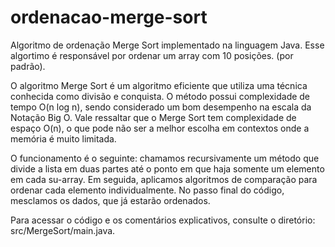 # ordenacao-merge-sort
Algoritmo de ordenação Merge Sort implementado na linguagem Java. Esse algortimo é responsável por ordenar um array com 10 posições. (por padrão).

O algoritmo Merge Sort é um algoritmo eficiente que utiliza uma técnica conhecida como divisão e conquista. O método possui complexidade de tempo O(n log⁡ n), sendo considerado um bom desempenho na escala da Notação Big O. Vale ressaltar que o Merge Sort tem complexidade de espaço O(n), o que pode não ser a melhor escolha em contextos onde a memória é muito limitada.

O funcionamento é o seguinte: chamamos recursivamente um método que divide a lista em duas partes até o ponto em que haja somente um elemento em cada su-array. Em seguida, aplicamos algoritmos de comparação para ordenar cada elemento individualmente. No passo final do código, mesclamos os dados, que já estarão ordenados.

Para acessar o código e os comentários explicativos, consulte o diretório: src/MergeSort/main.java.
